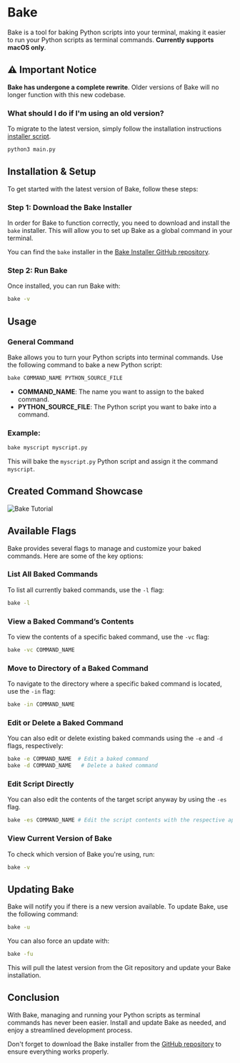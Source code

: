 # Bake

Bake is a tool for baking Python scripts into your terminal, making it easier to run your Python scripts as terminal commands. **Currently supports macOS only**.


## ⚠️ Important Notice

**Bake has undergone a complete rewrite**. Older versions of Bake will no longer function with this new codebase.

### What should I do if I'm using an old version?

To migrate to the latest version, simply follow the installation instructions [installer script](#installation--setup).

```zsh
python3 main.py
```


## Installation & Setup

To get started with the latest version of Bake, follow these steps:

### Step 1: Download the Bake Installer

In order for Bake to function correctly, you need to download and install the `bake` installer. This will allow you to set up Bake as a global command in your terminal.

You can find the `bake` installer in the [Bake Installer GitHub repository](https://github.com/Izaan17/BakeInstaller).

### Step 2: Run Bake

Once installed, you can run Bake with:

```zsh
bake -v
```


## Usage

### General Command

Bake allows you to turn your Python scripts into terminal commands. Use the following command to bake a new Python script:

```zsh
bake COMMAND_NAME PYTHON_SOURCE_FILE
```

- **COMMAND_NAME**: The name you want to assign to the baked command.
- **PYTHON_SOURCE_FILE**: The Python script you want to bake into a command.

### Example:

```zsh
bake myscript myscript.py
```

This will bake the `myscript.py` Python script and assign it the command `myscript`.


## Created Command Showcase

![Bake Tutorial](https://imgur.com/T57lKb8.gif)


## Available Flags

Bake provides several flags to manage and customize your baked commands. Here are some of the key options:

### List All Baked Commands

To list all currently baked commands, use the `-l` flag:

```zsh
bake -l
```

### View a Baked Command’s Contents

To view the contents of a specific baked command, use the `-vc` flag:

```zsh
bake -vc COMMAND_NAME
```

### Move to Directory of a Baked Command

To navigate to the directory where a specific baked command is located, use the `-in` flag:

```zsh
bake -in COMMAND_NAME
```

### Edit or Delete a Baked Command

You can also edit or delete existing baked commands using the `-e` and `-d` flags, respectively:

```zsh
bake -e COMMAND_NAME  # Edit a baked command
bake -d COMMAND_NAME   # Delete a baked command
```

### Edit Script Directly

You can also edit the contents of the target script anyway by using the `-es` flag.
```zsh
bake -es COMMAND_NAME # Edit the script contents with the respective application
```

### View Current Version of Bake

To check which version of Bake you're using, run:

```zsh
bake -v
```


## Updating Bake

Bake will notify you if there is a new version available. To update Bake, use the following command:

```zsh
bake -u
```

You can also force an update with:

```zsh
bake -fu
```

This will pull the latest version from the Git repository and update your Bake installation.


## Conclusion

With Bake, managing and running your Python scripts as terminal commands has never been easier. Install and update Bake as needed, and enjoy a streamlined development process.

Don't forget to download the Bake installer from the [GitHub repository](https://github.com/Izaan17/BakeInstaller) to ensure everything works properly.